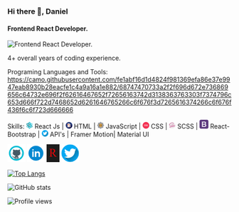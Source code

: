 ### Hi there 👋, Daniel
#### Frontend React Developer. 
![Frontend React Developer. ](https://devrook.vercel.app/favicon.ico)

4+ overall years of coding experience.

Programing Languages and Tools:
https://camo.githubusercontent.com/fe1abf16d1d4824f981369efa86e37e9947eab8930b28eacfe1c4a9a16a1e882/68747470733a2f2f696d672e736869656c64732e696f2f62616467652f72656163742d3138363763303f7374796c653d666f722d7468652d6261646765266c6f676f3d7265616374266c6f676f436f6c6f723d666666

Skills: <img src='https://github.com/Dev-Rook/Dev-Rook/blob/main/React-Logo.png' alt='React JS' height='15'> React Js | <img src='https://github.com/Dev-Rook/Dev-Rook/blob/main/Html-Logo.png' alt='Html' height='15'> HTML | <img src='https://github.com/Dev-Rook/Dev-Rook/blob/main/JavaScript-Logo.png' alt='JavaScript' height='15'> JavaScript | <img src='https://github.com/Dev-Rook/Dev-Rook/blob/main/CSS-Icon.png' alt='CSS' height='15'> CSS | <img src='https://github.com/Dev-Rook/Dev-Rook/blob/main/Sass-Logo.png' alt='Sass' height='15'> SCSS | <img src='https://github.com/Dev-Rook/Dev-Rook/blob/main/Bootstrap-Icon.png' alt='Bootstrap' height='20'> React-Bootstrap | <img src='https://github.com/Dev-Rook/Dev-Rook/blob/main/Twitter-Icon.png' alt='Twitter' height='15'> API's | Framer Motion| Material UI


[<img src='https://github.com/Dev-Rook/Dev-Rook/blob/main/GitHub-Icon.png' alt='github' height='40'>](https://github.com/Dev-Rook) 
[<img src='https://github.com/Dev-Rook/Dev-Rook/blob/main/LinkedIn-Icon.png' alt='linkedin' height='40'>](https://www.linkedin.com/in/Dev-rook/) [<img src='https://github.com/Dev-Rook/Dev-Rook/blob/main/Logo.jpg' alt='website' height='40'>](https://devrook.vercel.app/) [<img src='https://github.com/Dev-Rook/Dev-Rook/blob/main/Twitter-Icon.png' alt='website' height='40'>](https://twitter.com/Dev_Rook) 

[![Top Langs](https://github-readme-stats.vercel.app/api/top-langs/?username=Dev-Rook)](https://github.com/anuraghazra/github-readme-stats)

![GitHub stats](https://github-readme-stats.vercel.app/api?username=Dev-Rook&show_icons=true)  

![Profile views](https://gpvc.arturio.dev/Dev-Rook)  


